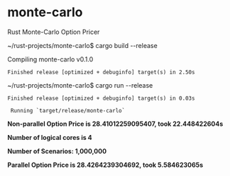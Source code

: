 # monte-carlo
Rust Monte-Carlo Option Pricer


~/rust-projects/monte-carlo$ cargo build --release

   Compiling monte-carlo v0.1.0
   
    Finished release [optimized + debuginfo] target(s) in 2.50s
    
~/rust-projects/monte-carlo$ cargo run --release

    Finished release [optimized + debuginfo] target(s) in 0.03s
    
     Running `target/release/monte-carlo`
     
<b>Non-parallel Option Price is 28.41012259095407, took 22.448422604s

Number of logical cores is 4

Number of Scenarios: 1,000,000

Parallel Option Price is 28.4264239304692, took 5.584623065s</b>




